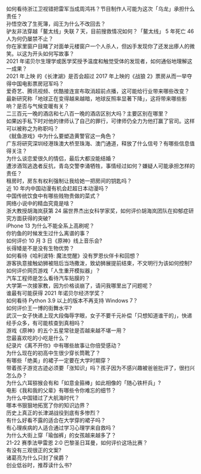 如何看待浙江卫视错把雷军当成周鸿祎？节目制作人可能为这次「乌龙」承担什么责任？  
孙悟空改了生死簿，阎王为什么不改回去？  
驴友非法穿越「鳌太线」失联 7 天，目前搜救情况如何？「鳌太线」 5 年死亡 46 人为何仍屡禁不止？  
你在家里窗户目睹了对面单元楼窗户一个人杀人，但凶手发现你了还发出瘆人的微笑。以这为开头如何写故事？  
2021 年诺贝尔生理学或医学奖授予温度和触觉受体的发现者，如何通俗地理解这一成果？  
2021 年上映 的《长津湖》是否会超过 2017 年上映的《战狼 2》票房从而一举夺得中国电影票房冠军吗？  
爱奇艺、腾讯视频、优酷接连宣布取消超前点播，这可能给行业带来哪些改变？  
最新研究称「地球正在变得越来越暗，地球反照率显著下降」，这将带来哪些影响？是否与气候变暖有关？  
二三百元一晚的酒店和七八百一晚的酒店区别大吗？主要区别在哪里？  
如果凶手私下时对他的律师认了自己的罪行，可律师仍全力为他打赢了官司。这样可以被称之为称职吗？  
《鱿鱼游戏》中为什么要塑造黄警官这一角色？  
广东将研究深圳经港珠澳大桥至珠海、澳门通道，释放了什么信号？有哪些信息值得关注？  
为什么谈恋爱很久的情侣，最后大都没能结婚？  
遭涉酒驾逃逸者反抗，青岛交警李涌牺牲，事情经过如何？嫌疑人可能承担怎样的责任？  
租房时，房东有权利强制让我给她一把房间的钥匙吗？  
近 10 年内中国动漫有机会赶超日本动漫吗？  
中国传统饮食中有哪些贱物贵做的菜式？  
网络小说中的精血究竟是啥？  
浙大教授胡海岚获第 24 届世界杰出女科学家奖，如何评价胡海岚团队在抑郁症研究方面获得的突破?  
iPhone 13 为什么不能全系上高刷呢？  
你钓鱼的时候发生过什么离谱的事？  
如何评价 10 月 3 日《原神》线上音乐会?  
长得矮是不是没有生物优势？  
如何看待《哈利波特: 魔法觉醒》没有罗恩伙伴卡和回想？  
游客执意接触幼狮被阻后当场撒泼，致幼狮展提前结束，不文明行为该如何控制?  
如何评价网页游戏「人生重开模拟器」？  
汽车工程师是怎么看待汽车贴膜的？  
大学第一次接家教，因为价格谈崩了，请问我哪里出了问题呢？  
谁最有可能获得 2021 年诺贝尔经济学奖？  
如何看待 Python 3.9 以上的版本不再支持 Windows 7？  
如何评价王一博的街舞水平?  
武汉一女子快递上现大段侮辱字眼，女子不要千元补偿「只想知道谁干的」，快递经手众多，有可能核查到真相吗？  
游戏《原神》的五个五星常驻是否越来越不堪一用？  
您最喜欢吃的小吃是什么？  
纪录片《离不开你》中有哪些故事让你倍受感动？  
为什么现在的初高中生很少穿长筒靴了？  
有哪些「绝美」的裙子一定要在大学时期穿？  
带着孩子游览古迹必须要「涨知识」吗？孩子因为不感兴趣被爸爸批评了，很扫兴怎么办？  
为什么六耳猕猴会有和「如意金箍棒」如此相像的「随心铁杆兵」?  
电影《我和我的父辈》有哪些令你难忘的细节？  
为什么中国错过了大航海时代？  
哪本书狠狠地拓宽了你的知识边界？  
历史上真正的长津湖战役到底有多惨烈？  
有什么好看不露的适合在大学穿的裙子吗？  
有心理疾病的人适合通过学习心理学来自救吗？  
为什么大街上穿「瑜伽裤」的女孩越来越多了？  
21-22 赛季法甲雷恩 2:0 巴黎圣日耳曼，如何评价这场比赛？  
有没有三观很正的文案?  
诸葛亮为什么只封了侯爵？  
创业低谷时，推荐读什么书?  
